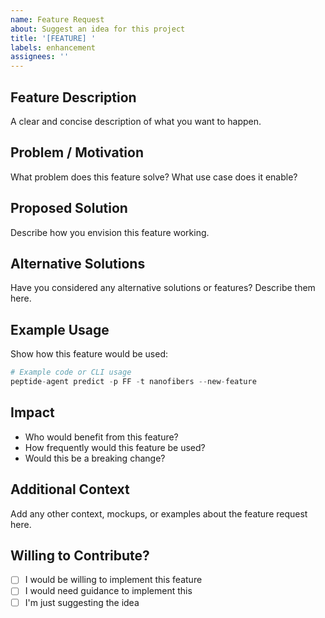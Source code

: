 ```yaml
---
name: Feature Request
about: Suggest an idea for this project
title: '[FEATURE] '
labels: enhancement
assignees: ''
---
```


## Feature Description
A clear and concise description of what you want to happen.

## Problem / Motivation
What problem does this feature solve? What use case does it enable?

## Proposed Solution
Describe how you envision this feature working.

## Alternative Solutions
Have you considered any alternative solutions or features? Describe them here.

## Example Usage
Show how this feature would be used:

```python
# Example code or CLI usage
peptide-agent predict -p FF -t nanofibers --new-feature
```

## Impact
- Who would benefit from this feature?
- How frequently would this feature be used?
- Would this be a breaking change?

## Additional Context
Add any other context, mockups, or examples about the feature request here.

## Willing to Contribute?
- [ ] I would be willing to implement this feature
- [ ] I would need guidance to implement this
- [ ] I'm just suggesting the idea
